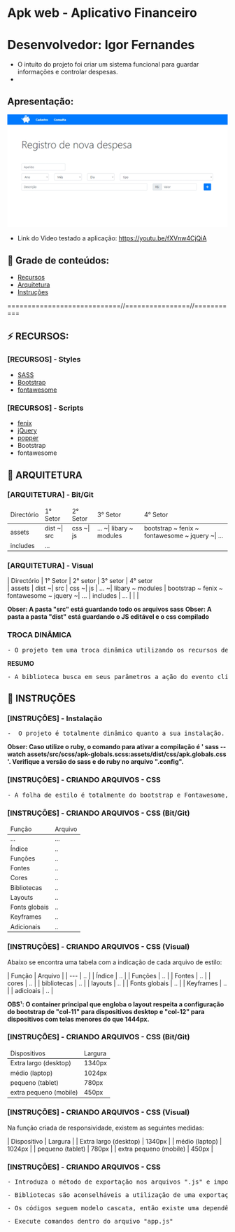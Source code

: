 # Apk web - Aplicativo Financeiro
# Desenvolvedor: Igor Fernandes

- O intuito do projeto foi criar um sistema funcional para guardar informações e controlar despesas.
- 
## Apresentação:
<img src="./screenshot.jpg" alt="screenshot">

- Link do Vídeo testado a aplicação: https://youtu.be/fXVnw4CjQiA

## 🔗 Grade de conteúdos:

- [Recursos](#recursos)
- [Arquitetura](#arquitetura)
- [Instruções](#instruções)


============================//================//===========

## ⚡ RECURSOS:

### [RECURSOS] - Styles
- [SASS](https://sass-lang.com/)
- [Bootstrap](https://getbootstrap.com/docs/5.0/getting-started/download/)
- [fontawesome](..)

### [RECURSOS] - Scripts
- [fenix](...)
- [jQuery](...)
- [popper](https://popper.js.org)
- Bootstrap
- fontawesome



## 📂 ARQUITETURA


###  [ARQUITETURA] - Bit/Git

<table>
    <thead>
        <tr>
            <td>
                Directório
            </td>
            <td>
                1° Setor
            </td>
            <td>
                2° Setor
            </td>
            <td>
                3° Setor
            </td>
            <td>
                4° Setor
            </td>
        <tr>
    </thead>
    <tbody>
        <tr>
            <td> assets </td>
            <td> dist  ~| src </td>
            <td> css  ~| js </td>
            <td> ... ~|  libary ~ modules </td>
            <td>  bootstrap  ~ fenix  ~ fontawesome  ~ jquery  ~|  ... </td>
        </tr>
        <tr>
            <td> includes </td>
            <td> ... </td>
        </tr>
    </tbody>
</table>


###  [ARQUITETURA] - Visual

| Directório     | 1° Setor         | 2° setor      | 3° setor                 | 4° setor                   
| assets         | dist  ~| src     | css  ~| js    | ... ~|  libary ~ modules | bootstrap  ~ fenix  ~ fontawesome  ~ jquery  ~|  ...
| includes       |   ...            |               |                          |

**Obser: A pasta "src" está guardando todo os arquivos sass**
**Obser: A pasta a pasta "dist" está guardando o JS editável e o css compilado**


### TROCA DINÂMICA  
<pre>
- O projeto tem uma troca dinâmica utilizando os recursos de "iframe" do html e ações pelo "JS", com a biblioteca "fenix", ainda não oficialmente lançada, mas já que está sendo produzida. Para saber mais, envie um e-mail para companymarketbr@gmail.com
</pre>

**RESUMO**
<pre>
- A biblioteca busca em seus parâmetros a ação do evento clique nos itens que são referência das páginas o valor do atributo "data-src" e introduz como valor do "src" do iframe, que está configurado para alcançar toda página abaixo do cabeçalho. Dessa forma cria-se um esquema de templates sem o php, no entanto, ainda é necessário especificar a chamada dos arquivos na parte interior de cada template. Tendo ciência de que existem formas mais enxutas de fazer, o desenvolvimento mesmo assim foi feito assim para gerar novos desafios. 
</pre>

## 📂 INSTRUÇÕES

### [INSTRUÇÕES] - Instalação 
<pre>
-  O projeto é totalmente dinâmico quanto a sua instalação. Caso voce queira fazer modificações no sass do Bootstrap, irá precisar de um preprocessador pro sass. Nesse projeto foi utilizado o "Ruby".
</pre>

**Obser: Caso utilize o ruby, o comando para ativar a compilação é ' sass --watch assets/src/scss/apk-globals.scss:assets/dist/css/apk.globals.css '. Verifique a versão do sass e do ruby no arquivo ".config".**


### [INSTRUÇÕES] - CRIANDO ARQUIVOS - CSS

<pre>
- A folha de estilo é totalmente do bootstrap e Fontawesome, siga os padrões
</pre>

### [INSTRUÇÕES] - CRIANDO ARQUIVOS - CSS (Bit/Git)

<table>
    <thead>
        <tr>
            <td>Função</td>
            <td>Arquivo</td>
        <tr>
    </thead>
    <tbody>
        <tr>
            <td> ... </td>
            <td> ... </td>
        </tr>
        <tr>
            <td> Índice </td>
            <td> .. </td>
        </tr>
        <tr>
            <td> Funções </td>
            <td> .. </td>
        </tr>
        <tr>
            <td> Fontes </td>
            <td> .. </td>
        </tr>
        <tr>
            <td> Cores </td>
            <td> .. </td>
        </tr>
        <tr>
            <td> Bibliotecas </td>
            <td> .. </td>
        </tr>
        <tr>
            <td> Layouts </td>
            <td> .. </td>
        </tr>
        <tr>
            <td> Fonts globais </td>
            <td> .. </td>
        </tr>
        <tr>
            <td> Keyframes </td>
            <td> .. </td>
        </tr>
        <tr>
            <td> Adicionais </td>
            <td> .. </td>
        </tr>
    </tbody>
</table>


### [INSTRUÇÕES] - CRIANDO ARQUIVOS - CSS (Visual)

Abaixo se encontra uma tabela com a indicação de cada arquivo de estilo:

| Função                     | Arquivo                |
| ---                        | ..                     |
| Índice                     | ..                     |
| Funções                    | ..                     |
| Fontes                     | ..                     |
| cores                      | ..                     |
| bibliotecas                | ..                     |
| layouts                    | ..                     |
| Fonts globais              | ..                     |
| Keyframes                  | ..                     |
| adicioais                  | ..                     |        


**OBS¹: O container principal que engloba o layout respeita a configuração do bootstrap de "col-11" para dispositivos desktop e "col-12" para dispositivos com telas menores do que 1444px.**


### [INSTRUÇÕES] - CRIANDO ARQUIVOS - CSS (Bit/Git)

<table>
    <thead>
        <tr>
            <td>Dispositivos</td>
            <td>Largura</td>
        <tr>
    </thead>
    <tbody>
        <tr>
            <td> Extra largo (desktop) </td>
            <td> 1340px </td>
        </tr>
        <tr>
            <td> médio (laptop) </td>
            <td> 1024px </td>
        </tr>
        <tr>
            <td> pequeno (tablet) </td>
            <td> 780px </td>
        </tr>
        <tr>
            <td> extra pequeno (mobile) </td>
            <td> 450px </td>
        </tr>
    </tbody>
</table>


### [INSTRUÇÕES] - CRIANDO ARQUIVOS - CSS (Visual)

Na função criada de responsividade, existem as seguintes medidas:

| Dispositivo                 | Largura    |
| Extra largo (desktop)       | 1340px     |
| médio (laptop)              | 1024px     |
| pequeno (tablet)            | 780px      |
| extra pequeno (mobile)      | 450px      |


### [INSTRUÇÕES] - CRIANDO ARQUIVOS - CSS
<pre>
- Introduza o método de exportação nos arquivos ".js" e importe dentro do arquivo "app.js";
</pre>

<pre>
- Bibliotecas são aconselháveis a utilização de uma exportação estática. 
</pre>

<pre>
- Os códigos seguem modelo cascata, então existe uma dependência entre as ações. 
</pre>

<pre>
- Execute comandos dentro do arquivo "app.js"
</pre>
